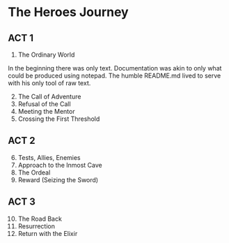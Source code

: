 # The Heroes Journey

## ACT 1

1. The Ordinary World

In the beginning there was only text. Documentation was akin to only what could be produced using notepad. The humble README.md lived to serve with his only tool of raw text.

2. The Call of Adventure
3. Refusal of the Call
4. Meeting the Mentor
5. Crossing the First Threshold

## ACT 2

6. Tests, Allies, Enemies
7. Approach to the Inmost Cave
8. The Ordeal
9. Reward (Seizing the Sword)

## ACT 3

10. The Road Back
11. Resurrection
12. Return with the Elixir
